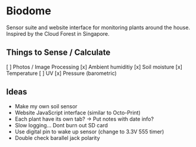 # Biodome
Sensor suite and website interface for monitoring plants around the house. Inspired by the Cloud Forest in Singapore.  

## Things to Sense / Calculate
[ ] Photos / Image Processing 
[x] Ambient humiditiy
[x] Soil moisture 
[x] Temperature 
[ ] UV
[x] Pressure (barometric)

## Ideas 
- Make my own soil sensor
- Website JavaScript interface (similar to Octo-Print)
- Each plant have its own tab? -> Put notes with date info? 
- Slow logging... Dont burn out SD card
- Use digital pin to wake up sensor (change to 3.3V 555 timer)
- Double check barallel jack polarity
